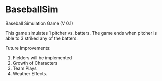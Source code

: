 # BaseballSim
Baseball Simulation Game (V 0.1)

This game simulates 1 pitcher vs. batters.
The game ends when pitcher is able to 3 striked any of the batters.

Future Improvements:
1. Fielders will be implemented
2. Growth of Characters
3. Team Plays
4. Weather Effects.
